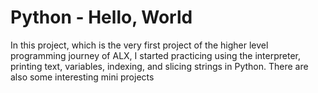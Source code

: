 # Python - Hello, World

In this project, which is the very first project of the higher level programming journey of ALX, I started practicing using the interpreter, printing text, variables, indexing, and slicing strings in Python.
There are also some interesting mini projects
